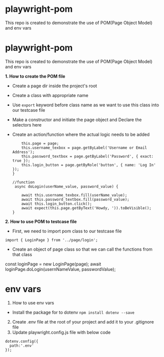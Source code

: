 # playwright-pom
This repo is created to demonstrate the use of POM(Page Object Model) and env vars

# playwright-pom
This repo is created to demonstrate the use of POM(Page Object Model) and env vars

**1. How to create the POM file**

- Create a page dir inside the project's root
- Create a class with appropriate name
- Use `export` keyword before class name as we want to use this class into our testcase file
- Make a constructor and initiate the page object and Declare the selectors here
- Create an action/function where the actual logic needs to be added

    ```constructor(page) {
        this.page = page;
        this.username_texbox = page.getByLabel('Username or Email Address');
        this.password_textbox = page.getByLabel('Password', { exact: true });
        this.login_button = page.getByRole('button', { name: 'Log In' });
    }

    //function
     async doLogin(userName_value, password_value) {

        await this.username_texbox.fill(userName_value);
        await this.password_textbox.fill(password_value);
        await this.login_button.click();
        await expect(this.page.getByText('Howdy, ')).toBeVisible();
    }

**2. How to use POM to testcase file**

- First, we need to import pom class to our testcase file

`import { LoginPage } from '../page/login';`

- Create an object of page class so that we can call the functions from that class

const loginPage = new LoginPage(page);
await loginPage.doLogin(usernNameValue, passwordValue);

# env vars

1. How to use env vars
- Install the package for to dotenv
```npm install dotenv --save```

2. Create .env file at the root of your project and add it to your .gitignore file
3. Update playwright.config.js file with below code
```import * as dotenv from 'dotenv';
dotenv.config({
  path:'.env'
});
